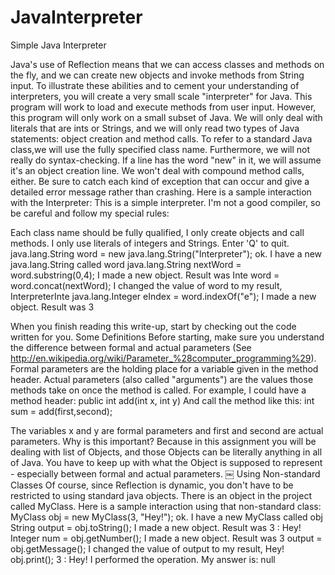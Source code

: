 # JavaInterpreter
Simple Java Interpreter

Java's use of Reflection means that we can access classes and methods on the fly, and we can create new objects and invoke methods from String input. To illustrate these abilities and to cement your understanding of interpreters, you will create a very small scale "interpreter" for Java. This program will work to load and execute methods from user input. However, this program will only work on a small subset of Java. We will only deal with literals that are ints or Strings, and we will only read two types of Java statements: object creation and method calls. To refer to a standard Java class,we will use the fully specified class name. Furthermore, we will not really do syntax-checking. If a line has the word "new" in it, we will assume it's an object creation line. We won't deal with compound method calls, either. Be sure to catch each kind of exception that can occur and give a detailed error message rather than crashing.
Here is a sample interaction with the Interpreter:
This is a simple interpreter. I'm not a good compiler, so be careful and follow my special
rules:

Each class name should be fully qualified,
I only create objects and call methods.
I only use literals of integers and Strings.
Enter 'Q' to quit.
java.lang.String word = new java.lang.String("Interpreter");
ok. I have a new java.lang.String called word
java.lang.String nextWord = word.substring(0,4);
I made a new object. Result was Inte
word = word.concat(nextWord);
I changed the value of word to my result, InterpreterInte
java.lang.Integer eIndex = word.indexOf("e");
I made a new object. Result was 3

When you finish reading this write-up, start by checking out the code written for you. Some Definitions
Before starting, make sure you understand the difference between formal and actual parameters (See http://en.wikipedia.org/wiki/Parameter_%28computer_programming%29).
Formal parameters are the holding place for a variable given in the method header. Actual parameters (also called "arguments") are the values those methods take on 
once the method is called. For example, I could have a method header:
public int add(int x, int y)
And call the method like this:
int sum = add(first,second);

The variables x and y are formal parameters and first and second are actual parameters.
Why is this important? Because in this assignment you will be dealing with list of Objects, and those Objects can be literally anything in all of Java. You have to 
keep up with what the Object is supposed to represent - especially between formal and actual parameters.
￼
Using Non-standard Classes
Of course, since Reflection is dynamic, you don't have to be restricted to using standard java objects. There is an object in the project called MyClass. Here is a sample interaction using that non-standard class:
MyClass obj = new MyClass(3, "Hey!");
ok. I have a new MyClass called obj
String output = obj.toString();
I made a new object. Result was 3 : Hey!
Integer num = obj.getNumber();
I made a new object. Result was 3
output = obj.getMessage();
I changed the value of output to my result, Hey!
obj.print();
3 : Hey!
I performed the operation. My answer is: null
